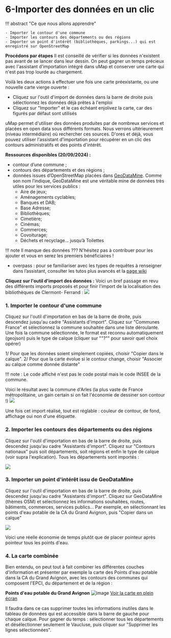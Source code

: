 # 6-Importer des données en un clic

!!! abstract "Ce que nous allons apprendre"

    - Importer le contour d'une commune
    - Importer les contours des départements ou des régions 
    - Importer un point d'intérêt (bibliothèques, parkings...) qui est enregistré sur OpenStreetMap

**Procédons par étapes**
Il est conseillé de vérifier si les données n'existent pas avant de se lancer dans leur dessin. On peut gagner un temps précieux avec l'assistant d'importation intégré dans uMap et conserver une carte qui n'est pas trop lourde au chargement.

Voilà les deux actions à effectuer une fois une carte préexistante, ou une nouvelle carte vierge ouverte : 
- Cliquez sur l'outil d'import de données dans la barre de droite puis sélectionnez les données déjà prêtes à l'emploi
- Cliquez sur "Importer" et le cas échéant enjolivez la carte, car des figurés par défaut sont utilisés

uMap permet d'utiliser des données produites par de nombreux services et placées en open data sous différents formats. Nous verrons ultérieurement (niveau intermédiaire) où rechercher ces sources. D'ores et déjà, vous pouvez utiliser l'assistant d'importation pour récupérer en un clic des contours administratifs et des points d'intérêt.

**Ressources disponibles (20/09/2024) :**
- contour d’une commune ;
- contours des départements et des régions ;
- données issues d’OpenStreetMap placées dans [GeoDataMine](https://geodatamine.fr/). Comme son nom l’indique, GeoDataMine est une véritable mine de données très utiles pour les services publics :
    - Aire de jeux; 
    - Aménagements cyclables; 
    - Banques et DAB; 
    - Base Adresse; 
    - Bibliothèques; 
    - Cimetière; 
    - Cinémas; 
    - Commerces; 
    - Covoiturage; 
    - Déchets et recyclage… jusqu’à Toilettes

!!! note 
    Il manque des données ??? N'hésitez pas à contribuer pour les ajouter et vous en serez les premiers bénéficiaires !

- overpass : pour se familiariser avec les types de requêtes à renseigner dans l’assistant, consulter les tutos plus avancés et la [page wiki](https://wiki.openstreetmap.org/wiki/Overpass_turbo/Wizard)

**Cliquez sur l'outil d'import des données :** 
Voici un bref passage en revu des différents imports proposés et pour finir l'import de la localisation des bibliothèques de Clermont- Ferrand :
![](https://storage.gra.cloud.ovh.net/v1/AUTH_0f20d409cb2a4c9786c769e2edec0e06/padnumerique/uploads/f4d30454-c3af-4f8e-a6df-c810714dff99.gif)

### 1. Importer le contour d'une commune
Cliquez sur l'outil d'importation en bas de la barre de droite, puis descendez jusqu'au cadre "Assistants d'import". Cliquez sur "Communes France" et sélectionnez la commune souhaitée dans une liste déroulante. Une fois la commune sélectionnée, le format est reconnu automatiquement (geojson) puis le type de calque (cliquer sur ""?"" pour savoir quel choix opérer)

1/ Pour que les données soient simplement copiées, choisir "Copier dans le calque".
2/ Pour que la carte évolue si le contour change, choisir "Associer au calque comme donnée distante"

!!! note : 
    Le code affiché n'est pas le code postal mais le code INSEE de la commune. 

Voici le résultat avec la commune d'Arles (la plus vaste de France métropolitaine, un gain certain si on fait l'économie de dessiner son contour !)
![](https://storage.gra.cloud.ovh.net/v1/AUTH_0f20d409cb2a4c9786c769e2edec0e06/padnumerique/uploads/a8876278-74e1-4809-88cd-16eb578051a9.png)

Une fois cet import réalisé, tout est réglable : couleur de contour, de fond, affichage oui non d'une étiquette. 

### 2. Importer les contours des départements ou des régions
Cliquez sur l'outil d'importation en bas de la barre de droite, puis descendez jusqu'au cadre "Assistants d'import". Cliquez sur "Contours nationaux" puis soit départements, soit régions et enfin le type de calque (voir supra l'explication). 
Tous les départements sont importés :

![](https://storage.gra.cloud.ovh.net/v1/AUTH_0f20d409cb2a4c9786c769e2edec0e06/padnumerique/uploads/dd1ae6f2-0fbd-4412-9051-72e4947d3990.png)

### 3. Importer un point d'intérêt issu de GeoDataMine 
Cliquez sur l'outil d'importation en bas de la barre de droite, puis descendez jusqu'au cadre "Assistants d'import". Cliquez sur GeoDataMine (thèmes OSM) et sélectionnez les informations souhaitées, routes, bâtiments, commerces, services publics...
Par exemple, en sélectionnant les points d'eau potable de la CA du Grand Avignon, puis "Copier dans un calque"

![](https://storage.gra.cloud.ovh.net/v1/AUTH_0f20d409cb2a4c9786c769e2edec0e06/padnumerique/uploads/e04aca26-359e-43e4-8f9b-b7f3c63f6cc3.png)

Voici une réelle économie de temps plutôt que de placer pointeur après pointeur tous les points d'eau. 

### 4. La carte combinée
Bien entendu, on peut tout à fait combiner les différentes couches d'information et présenter par exemple la carte des Points d'eau potable dans la CA du Grand Avignon, avec les contours des communes qui composent l'EPCI, du département et de la région :

**Points d'eau potable du Grand Avignon**
![image](https://github.com/user-attachments/assets/2e7d5301-7d5b-457f-91f0-3ccff248918b)
[Voir la carte en plein écran](https://umap.openstreetmap.fr/fr/map/points-deau-potable-grand-avignon_1116739?scaleControl=false&miniMap=false&scrollWheelZoom=true&zoomControl=true&editMode=disabled&moreControl=true&searchControl=null&tilelayersControl=null&embedControl=null&datalayersControl=true&onLoadPanel=none&captionBar=false&captionMenus=true#11/43.9889/4.7962)

Il faudra dans ce cas supprimer toutes les informations inutiles dans le tableau de données qui est accessible dans la barre de gauche pour chaque calque. 
Pour gagner du temps :  sélectionner tous les départements et désélectionner seulement le Vaucluse, puis cliquer sur "Supprimer les lignes sélectionnées". 






